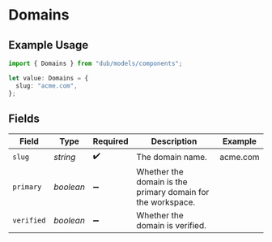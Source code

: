 # Domains

## Example Usage

```typescript
import { Domains } from "dub/models/components";

let value: Domains = {
  slug: "acme.com",
};
```

## Fields

| Field                                                       | Type                                                        | Required                                                    | Description                                                 | Example                                                     |
| ----------------------------------------------------------- | ----------------------------------------------------------- | ----------------------------------------------------------- | ----------------------------------------------------------- | ----------------------------------------------------------- |
| `slug`                                                      | *string*                                                    | :heavy_check_mark:                                          | The domain name.                                            | acme.com                                                    |
| `primary`                                                   | *boolean*                                                   | :heavy_minus_sign:                                          | Whether the domain is the primary domain for the workspace. |                                                             |
| `verified`                                                  | *boolean*                                                   | :heavy_minus_sign:                                          | Whether the domain is verified.                             |                                                             |